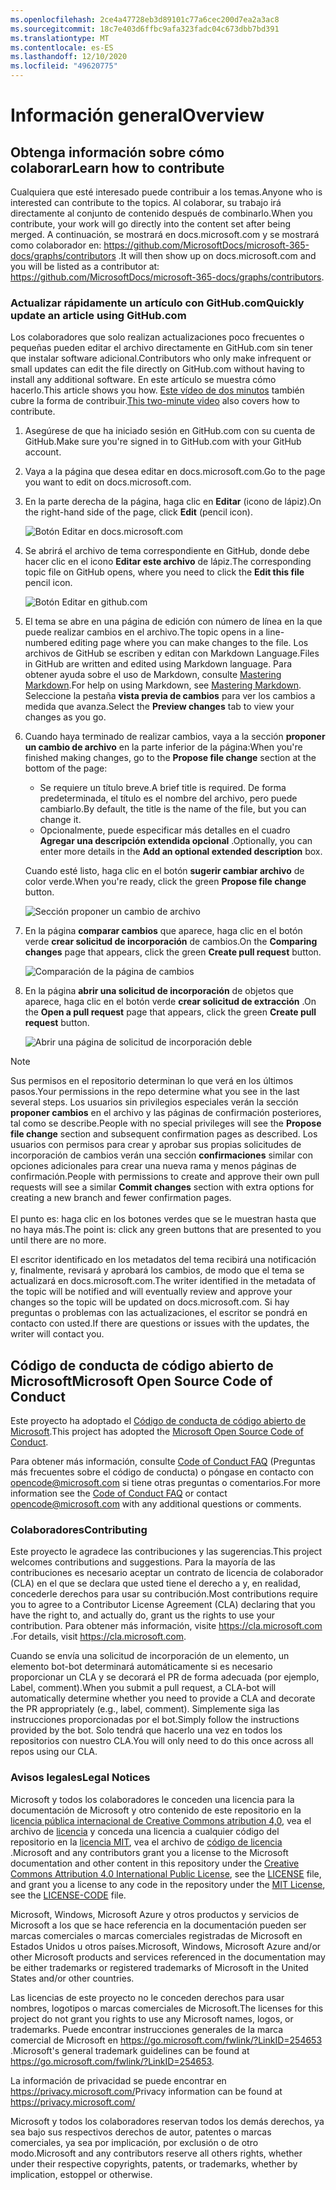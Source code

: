 ```yaml
---
ms.openlocfilehash: 2ce4a47728eb3d89101c77a6cec200d7ea2a3ac8
ms.sourcegitcommit: 18c7e403d6ffbc9afa323fadc04c673dbb7bd391
ms.translationtype: MT
ms.contentlocale: es-ES
ms.lasthandoff: 12/10/2020
ms.locfileid: "49620775"
---
```

# <a name="overview"></a><span data-ttu-id="ae666-101">Información general</span><span class="sxs-lookup"><span data-stu-id="ae666-101">Overview</span></span>

## <a name="learn-how-to-contribute"></a><span data-ttu-id="ae666-102">Obtenga información sobre cómo colaborar</span><span class="sxs-lookup"><span data-stu-id="ae666-102">Learn how to contribute</span></span>

<span data-ttu-id="ae666-103">Cualquiera que esté interesado puede contribuir a los temas.</span><span class="sxs-lookup"><span data-stu-id="ae666-103">Anyone who is interested can contribute to the topics.</span></span> <span data-ttu-id="ae666-104">Al colaborar, su trabajo irá directamente al conjunto de contenido después de combinarlo.</span><span class="sxs-lookup"><span data-stu-id="ae666-104">When you contribute, your work will go directly into the content set after being merged.</span></span> <span data-ttu-id="ae666-105">A continuación, se mostrará en docs.microsoft.com y se mostrará como colaborador en: <https://github.com/MicrosoftDocs/microsoft-365-docs/graphs/contributors> .</span><span class="sxs-lookup"><span data-stu-id="ae666-105">It will then show up on docs.microsoft.com and you will be listed as a contributor at: <https://github.com/MicrosoftDocs/microsoft-365-docs/graphs/contributors>.</span></span>

### <a name="quickly-update-an-article-using-githubcom"></a><span data-ttu-id="ae666-106">Actualizar rápidamente un artículo con GitHub.com</span><span class="sxs-lookup"><span data-stu-id="ae666-106">Quickly update an article using GitHub.com</span></span>

<span data-ttu-id="ae666-107">Los colaboradores que solo realizan actualizaciones poco frecuentes o pequeñas pueden editar el archivo directamente en GitHub.com sin tener que instalar software adicional.</span><span class="sxs-lookup"><span data-stu-id="ae666-107">Contributors who only make infrequent or small updates can edit the file directly on GitHub.com without having to install any additional software.</span></span> <span data-ttu-id="ae666-108">En este artículo se muestra cómo hacerlo.</span><span class="sxs-lookup"><span data-stu-id="ae666-108">This article shows you how.</span></span> <span data-ttu-id="ae666-109">[Este vídeo de dos minutos](https://www.microsoft.com/videoplayer/embed/RE1XQTG) también cubre la forma de contribuir.</span><span class="sxs-lookup"><span data-stu-id="ae666-109">[This two-minute video](https://www.microsoft.com/videoplayer/embed/RE1XQTG) also covers how to contribute.</span></span>

1. <span data-ttu-id="ae666-110">Asegúrese de que ha iniciado sesión en GitHub.com con su cuenta de GitHub.</span><span class="sxs-lookup"><span data-stu-id="ae666-110">Make sure you're signed in to GitHub.com with your GitHub account.</span></span>
2. <span data-ttu-id="ae666-111">Vaya a la página que desea editar en docs.microsoft.com.</span><span class="sxs-lookup"><span data-stu-id="ae666-111">Go to the page you want to edit on docs.microsoft.com.</span></span>
3. <span data-ttu-id="ae666-112">En la parte derecha de la página, haga clic en **Editar** (icono de lápiz).</span><span class="sxs-lookup"><span data-stu-id="ae666-112">On the right-hand side of the page, click **Edit** (pencil icon).</span></span>

   ![Botón Editar en docs.microsoft.com](compliance/media/quick-update-edit.png)

4. <span data-ttu-id="ae666-114">Se abrirá el archivo de tema correspondiente en GitHub, donde debe hacer clic en el icono **Editar este archivo** de lápiz.</span><span class="sxs-lookup"><span data-stu-id="ae666-114">The corresponding topic file on GitHub opens, where you need to click the **Edit this file** pencil icon.</span></span>

   ![Botón Editar en github.com](compliance/media/quick-update-github.png)

5. <span data-ttu-id="ae666-116">El tema se abre en una página de edición con número de línea en la que puede realizar cambios en el archivo.</span><span class="sxs-lookup"><span data-stu-id="ae666-116">The topic opens in a line-numbered editing page where you can make changes to the file.</span></span> <span data-ttu-id="ae666-117">Los archivos de GitHub se escriben y editan con Markdown Language.</span><span class="sxs-lookup"><span data-stu-id="ae666-117">Files in GitHub are written and edited using Markdown language.</span></span> <span data-ttu-id="ae666-118">Para obtener ayuda sobre el uso de Markdown, consulte [Mastering Markdown](https://guides.github.com/features/mastering-markdown/).</span><span class="sxs-lookup"><span data-stu-id="ae666-118">For help on using Markdown, see [Mastering Markdown](https://guides.github.com/features/mastering-markdown/).</span></span> <span data-ttu-id="ae666-119">Seleccione la pestaña **vista previa de cambios** para ver los cambios a medida que avanza.</span><span class="sxs-lookup"><span data-stu-id="ae666-119">Select the **Preview changes** tab to view your changes as you go.</span></span>

6. <span data-ttu-id="ae666-120">Cuando haya terminado de realizar cambios, vaya a la sección **proponer un cambio de archivo** en la parte inferior de la página:</span><span class="sxs-lookup"><span data-stu-id="ae666-120">When you're finished making changes, go to the **Propose file change** section at the bottom of the page:</span></span>

   - <span data-ttu-id="ae666-121">Se requiere un título breve.</span><span class="sxs-lookup"><span data-stu-id="ae666-121">A brief title is required.</span></span> <span data-ttu-id="ae666-122">De forma predeterminada, el título es el nombre del archivo, pero puede cambiarlo.</span><span class="sxs-lookup"><span data-stu-id="ae666-122">By default, the title is the name of the file, but you can change it.</span></span>
   - <span data-ttu-id="ae666-123">Opcionalmente, puede especificar más detalles en el cuadro **Agregar una descripción extendida opcional** .</span><span class="sxs-lookup"><span data-stu-id="ae666-123">Optionally, you can enter more details in the **Add an optional extended description** box.</span></span>

   <span data-ttu-id="ae666-124">Cuando esté listo, haga clic en el botón **sugerir cambiar archivo** de color verde.</span><span class="sxs-lookup"><span data-stu-id="ae666-124">When you're ready, click the green **Propose file change** button.</span></span>

   ![Sección proponer un cambio de archivo](compliance/media/propose-file-change.png)

7. <span data-ttu-id="ae666-126">En la página **comparar cambios** que aparece, haga clic en el botón verde **crear solicitud de incorporación** de cambios.</span><span class="sxs-lookup"><span data-stu-id="ae666-126">On the **Comparing changes** page that appears, click the green **Create pull request** button.</span></span>

   ![Comparación de la página de cambios](compliance/media/comparing-changes-page.png)

8. <span data-ttu-id="ae666-128">En la página **abrir una solicitud de incorporación** de objetos que aparece, haga clic en el botón verde **crear solicitud de extracción** .</span><span class="sxs-lookup"><span data-stu-id="ae666-128">On the **Open a pull request** page that appears, click the green **Create pull request** button.</span></span>

   ![Abrir una página de solicitud de incorporación deble](compliance/media/open-a-pull-request-page.png)

> [!NOTE]
> <span data-ttu-id="ae666-130">Sus permisos en el repositorio determinan lo que verá en los últimos pasos.</span><span class="sxs-lookup"><span data-stu-id="ae666-130">Your permissions in the repo determine what you see in the last several steps.</span></span> <span data-ttu-id="ae666-131">Los usuarios sin privilegios especiales verán la sección **proponer cambios** en el archivo y las páginas de confirmación posteriores, tal como se describe.</span><span class="sxs-lookup"><span data-stu-id="ae666-131">People with no special privileges will see the **Propose file change** section and subsequent confirmation pages as described.</span></span> <span data-ttu-id="ae666-132">Los usuarios con permisos para crear y aprobar sus propias solicitudes de incorporación de cambios verán una sección **confirmaciones** similar con opciones adicionales para crear una nueva rama y menos páginas de confirmación.</span><span class="sxs-lookup"><span data-stu-id="ae666-132">People with permissions to create and approve their own pull requests will see a similar **Commit changes** section with extra options for creating a new branch and fewer confirmation pages.</span></span><br/><br/><span data-ttu-id="ae666-133">El punto es: haga clic en los botones verdes que se le muestran hasta que no haya más.</span><span class="sxs-lookup"><span data-stu-id="ae666-133">The point is: click any green buttons that are presented to you until there are no more.</span></span>

<span data-ttu-id="ae666-134">El escritor identificado en los metadatos del tema recibirá una notificación y, finalmente, revisará y aprobará los cambios, de modo que el tema se actualizará en docs.microsoft.com.</span><span class="sxs-lookup"><span data-stu-id="ae666-134">The writer identified in the metadata of the topic will be notified and will eventually review and approve your changes so the topic will be updated on docs.microsoft.com.</span></span> <span data-ttu-id="ae666-135">Si hay preguntas o problemas con las actualizaciones, el escritor se pondrá en contacto con usted.</span><span class="sxs-lookup"><span data-stu-id="ae666-135">If there are questions or issues with the updates, the writer will contact you.</span></span>

## <a name="microsoft-open-source-code-of-conduct"></a><span data-ttu-id="ae666-136">Código de conducta de código abierto de Microsoft</span><span class="sxs-lookup"><span data-stu-id="ae666-136">Microsoft Open Source Code of Conduct</span></span>

<span data-ttu-id="ae666-137">Este proyecto ha adoptado el [Código de conducta de código abierto de Microsoft](https://opensource.microsoft.com/codeofconduct/).</span><span class="sxs-lookup"><span data-stu-id="ae666-137">This project has adopted the [Microsoft Open Source Code of Conduct](https://opensource.microsoft.com/codeofconduct/).</span></span>

<span data-ttu-id="ae666-138">Para obtener más información, consulte [Code of Conduct FAQ](https://opensource.microsoft.com/codeofconduct/faq/) (Preguntas más frecuentes sobre el código de conducta) o póngase en contacto con [opencode@microsoft.com](mailto:opencode@microsoft.com) si tiene otras preguntas o comentarios.</span><span class="sxs-lookup"><span data-stu-id="ae666-138">For more information see the [Code of Conduct FAQ](https://opensource.microsoft.com/codeofconduct/faq/) or contact [opencode@microsoft.com](mailto:opencode@microsoft.com) with any additional questions or comments.</span></span>

### <a name="contributing"></a><span data-ttu-id="ae666-139">Colaboradores</span><span class="sxs-lookup"><span data-stu-id="ae666-139">Contributing</span></span>

<span data-ttu-id="ae666-140">Este proyecto le agradece las contribuciones y las sugerencias.</span><span class="sxs-lookup"><span data-stu-id="ae666-140">This project welcomes contributions and suggestions.</span></span>  <span data-ttu-id="ae666-141">Para la mayoría de las contribuciones es necesario aceptar un contrato de licencia de colaborador (CLA) en el que se declara que usted tiene el derecho a y, en realidad, concederle derechos para usar su contribución.</span><span class="sxs-lookup"><span data-stu-id="ae666-141">Most contributions require you to agree to a Contributor License Agreement (CLA) declaring that you have the right to, and actually do, grant us the rights to use your contribution.</span></span> <span data-ttu-id="ae666-142">Para obtener más información, visite <https://cla.microsoft.com> .</span><span class="sxs-lookup"><span data-stu-id="ae666-142">For details, visit <https://cla.microsoft.com>.</span></span>

<span data-ttu-id="ae666-143">Cuando se envía una solicitud de incorporación de un elemento, un elemento bot-bot determinará automáticamente si es necesario proporcionar un CLA y se decorará el PR de forma adecuada (por ejemplo, Label, comment).</span><span class="sxs-lookup"><span data-stu-id="ae666-143">When you submit a pull request, a CLA-bot will automatically determine whether you need to provide a CLA and decorate the PR appropriately (e.g., label, comment).</span></span> <span data-ttu-id="ae666-144">Simplemente siga las instrucciones proporcionadas por el bot.</span><span class="sxs-lookup"><span data-stu-id="ae666-144">Simply follow the instructions provided by the bot.</span></span> <span data-ttu-id="ae666-145">Solo tendrá que hacerlo una vez en todos los repositorios con nuestro CLA.</span><span class="sxs-lookup"><span data-stu-id="ae666-145">You will only need to do this once across all repos using our CLA.</span></span>

### <a name="legal-notices"></a><span data-ttu-id="ae666-146">Avisos legales</span><span class="sxs-lookup"><span data-stu-id="ae666-146">Legal Notices</span></span>

<span data-ttu-id="ae666-147">Microsoft y todos los colaboradores le conceden una licencia para la documentación de Microsoft y otro contenido de este repositorio en la [licencia pública internacional de Creative Commons atribution 4,0](https://creativecommons.org/licenses/by/4.0/legalcode), vea el archivo de [licencia](LICENSE) y conceda una licencia a cualquier código del repositorio en la [licencia MIT](https://opensource.org/licenses/MIT), vea el archivo de [código de licencia](LICENSE-CODE) .</span><span class="sxs-lookup"><span data-stu-id="ae666-147">Microsoft and any contributors grant you a license to the Microsoft documentation and other content in this repository under the [Creative Commons Attribution 4.0 International Public License](https://creativecommons.org/licenses/by/4.0/legalcode), see the [LICENSE](LICENSE) file, and grant you a license to any code in the repository under the [MIT License](https://opensource.org/licenses/MIT), see the [LICENSE-CODE](LICENSE-CODE) file.</span></span>

<span data-ttu-id="ae666-148">Microsoft, Windows, Microsoft Azure y otros productos y servicios de Microsoft a los que se hace referencia en la documentación pueden ser marcas comerciales o marcas comerciales registradas de Microsoft en Estados Unidos u otros países.</span><span class="sxs-lookup"><span data-stu-id="ae666-148">Microsoft, Windows, Microsoft Azure and/or other Microsoft products and services referenced in the documentation may be either trademarks or registered trademarks of Microsoft in the United States and/or other countries.</span></span>

<span data-ttu-id="ae666-149">Las licencias de este proyecto no le conceden derechos para usar nombres, logotipos o marcas comerciales de Microsoft.</span><span class="sxs-lookup"><span data-stu-id="ae666-149">The licenses for this project do not grant you rights to use any Microsoft names, logos, or trademarks.</span></span> <span data-ttu-id="ae666-150">Puede encontrar instrucciones generales de la marca comercial de Microsoft en <https://go.microsoft.com/fwlink/?LinkID=254653> .</span><span class="sxs-lookup"><span data-stu-id="ae666-150">Microsoft's general trademark guidelines can be found at <https://go.microsoft.com/fwlink/?LinkID=254653>.</span></span>

<span data-ttu-id="ae666-151">La información de privacidad se puede encontrar en <https://privacy.microsoft.com/></span><span class="sxs-lookup"><span data-stu-id="ae666-151">Privacy information can be found at <https://privacy.microsoft.com/></span></span>

<span data-ttu-id="ae666-152">Microsoft y todos los colaboradores reservan todos los demás derechos, ya sea bajo sus respectivos derechos de autor, patentes o marcas comerciales, ya sea por implicación, por exclusión o de otro modo.</span><span class="sxs-lookup"><span data-stu-id="ae666-152">Microsoft and any contributors reserve all others rights, whether under their respective copyrights, patents, or trademarks, whether by implication, estoppel or otherwise.</span></span>

